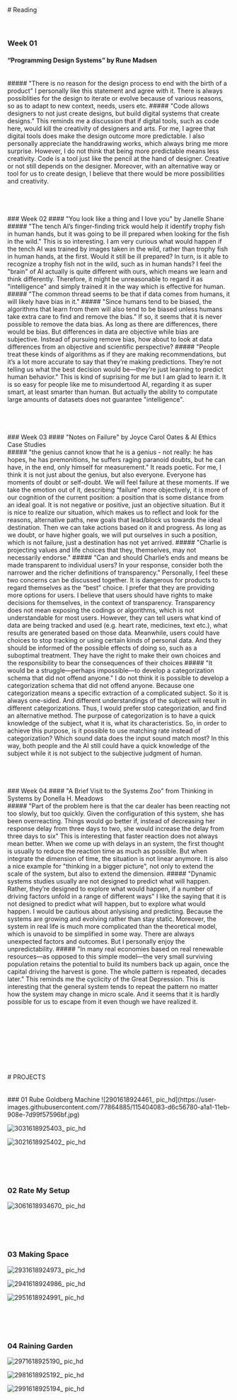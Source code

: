 <br>
<br>
<br>
<br>
<br>
# Reading
<br>
<br>
<br>

### Week 01
#### “Programming Design Systems” by Rune Madsen
<br>
##### "There is no reason for the design process to end with the birth of a product"
I personally like this statement and agree with it. There is always possiblities for the design to iterate or evolve because of various reasons, so as to adapt to new context, needs, users etc.
##### "Code allows designers to not just create designs, but build digital systems that create designs."
This reminds me a discussion that if digital tools, such as code here, would kill the creativity of designers and arts. For me, I agree that digital tools does make the design outcome more predictable. I also personally appreciate the handdrawing works, which always bring me more surprise. However, I do not think that being more predictable means less creativity. Code is a tool just like the pencil at the hand of designer. Creative or not still depends on the designer. Moreover, with an alternative way or tool for us to create design, I believe that there would be more possibilities and creativity.
<br>
<br>
<br>
<br>
<br>
### Week 02
#### "You look like a thing and I love you" by Janelle Shane
<br>
##### "The tench AI’s finger-finding trick would help it identify trophy fish in human hands, but it was going to be ill prepared when looking for the fish in the wild."
This is so interesting. I am very curious what would happen if the tench AI was trained by images taken in the wild, rather than trophy fish in human hands, at the first. Would it still be ill prepared? In turn, is it able to recognize a trophy fish not in the wild, such as in human hands? I feel the "brain" of AI actually is quite different with ours, which means we learn and think differently. Therefore, it might be unreasonable to regard it as "intelligence" and simply trained it in the way which is effective for human.
##### "The common thread seems to be that if data comes from humans, it will likely have bias in it."
##### "Since humans tend to be biased, the algorithms that learn from them will also tend to be biased unless humans take extra care to find and remove the bias."
If so, it seems that it is never possible to remove the data bias. As long as there are differences, there would be bias. But differences in data are objective while bias are subjective. Instead of pursuing remove bias, how about to look at data differences from an objective and scientific perspective?
##### "People treat these kinds of algorithms as if they are making recommendations, but it’s a lot more accurate to say that they’re making predictions. They’re not telling us what the best decision would be—they’re just learning to predict human behavior."
This is kind of suprising for me but I am glad to learn it. It is so easy for people like me to misundertood AI, regarding it as super smart, at least smarter than human. But actually the ability to computate large amounts of datasets does not guarantee "intelligence".
<br>
<br>
<br>
<br>
<br>
### Week 03
#### "Notes on Failure" by Joyce Carol Oates & AI Ethics Case Studies
<br>
##### "the genius cannot know that he is a genius - not really: he has hopes, he has premonitions, he suffers raging paranoid doubts, but he can have, in the end, only himself for measurement."
It reads poetic. For me, I think it is not just about the genius, but also everyone. Everyone has moments of doubt or self-doubt. We will feel failure at these moments. If we take the emotion out of it, describing “failure” more objectively, it is more of our cognition of the current position: a position that is some distance from an ideal goal. It is not negative or positive, just an objective situation. But it is nice to realize our situation, which makes us to reflect and look for the reasons, alternative paths, new goals that lead/block us towards the ideal destination. Then we can take actions based on it and progress. As long as we doubt, or have higher goals, we will put ourselves in such a position, which is not failure, just a destination has not yet arrived.
##### "Charlie is projecting values and life choices that they, themselves, may not necessarily endorse."
##### "Can and should Charlie’s ends and means be made transparent to individual users? In your response, consider both the narrower and the richer definitions of transparency."
Personally, I feel these two concerns can be discussed together. It is dangerous for products to regard themselves as the “best” choice. I prefer that they are providing more options for users. I believe that users should have rights to make decisions for themselves, in the context of transparency. Transparency does not mean exposing the codings or algorithms, which is not understandable for most users. However, they can tell users what kind of data are being tracked and used (e.g. heart rate, medicines, text etc.), what results are generated based on those data. Meanwhile, users could have choices to stop tracking or using certain kinds of personal data. And they should be informed of the possible effects of doing so, such as a suboptimal treatment. They have the right to make their own choices and the responsibility to bear the consequences of their choices
##### "It would be a struggle—perhaps impossible—to develop a categorization schema that did not offend anyone."
I do not think it is possible to develop a categorization schema that did not offend anyone. Because one categorization means a specific extraction of a complicated subject. So it is always one-sided. And different understandings of the subject will result in different categorizations. Thus, I would prefer stop categorization, and find an alternative method. The purpose of categorization is to have a quick knowledge of the subject, what it is, what its characteristics. So, in order to achieve this purpose, is it possible to use matching rate instead of categorization? Which sound data does the input sound match most? In this way, both people and the AI still could have a quick knowledge of the subject while it is not subject to the subjective judgment of human.
<br>
<br>
<br>
<br>
<br>
### Week 04
#### "A Brief Visit to the Systems Zoo" from Thinking in Systems by Donella H. Meadows
<br>
##### "Part of the problem here is that the car dealer has been reacting not too slowly, but too quickly. Given the configuration of this system, she has been overreacting. Things would go better if, instead of decreasing her response delay from three days to two, she would increase the delay from three days to six"
This is interesting that faster reaction does not always mean better. When we come up with delays in an system, the first thought is usually to reduce the reaction time as much as possible. But when integrate the dimension of time, the situation is not linear anymore. It is also a nice example for "thinking in a bigger picture", not only to extend the scale of the system, but also to extend the dimension.
##### "Dynamic systems studies usually are not designed to predict what will happen. Rather, they’re designed to explore what would happen, if a number of driving factors unfold in a range of different ways"
I like the saying that it is not designed to predict what will happen, but to explore what would happen. I would be cautious about anlysising and predicting. Because the systems are growing and evolving rather than stay static. Moreover, the system in real life is much more complicated than the theoretical model, which is unavoid to be simplified in some way. There are always unexpected factors and outcomes. But I personally enjoy the unpredictability.
##### "In many real economies based on real renewable resources—as opposed to this simple model—the very small surviving population retains the potential to build its numbers back up again, once the capital driving the harvest is gone. The whole pattern is repeated, decades later."
This reminds me the cyclicity of the Great Depression. This is interesting that the general system tends to repeat the pattern no matter how the system may change in micro scale. And it seems that it is hardly possible for us to escape from it even though we have realized it.
<br>
<br>
<br>
<br>
<br>
<br>
<br>
<br>
<br>
<br>
# PROJECTS
<br>
<br>
<br>
### 01 Rube Goldberg Machine
![2901618924461_ pic_hd](https://user-images.githubusercontent.com/77864885/115404083-d6c56780-a1a1-11eb-908e-7d99f57596bf.jpg)

![3031618925403_ pic_hd](https://user-images.githubusercontent.com/77864885/115404365-1e4bf380-a1a2-11eb-8d7f-4c128d9a8b0e.jpg)

![3021618925402_ pic_hd](https://user-images.githubusercontent.com/77864885/115404323-1429f500-a1a2-11eb-8e99-640e00b86b7e.jpg)
<br>
<br>
<br>
<br>
<br>
### 02 Rate My Setup
![3061618934670_ pic_hd](https://user-images.githubusercontent.com/77864885/115428627-6e818080-a1b7-11eb-928f-9ac4574f5469.jpg)
<br>
<br>
<br>
<br>
<br>
### 03 Making Space
![2931618924973_ pic_hd](https://user-images.githubusercontent.com/77864885/115404563-4cc9ce80-a1a2-11eb-9ee4-7c31ad91d0b4.jpg)

![2941618924986_ pic_hd](https://user-images.githubusercontent.com/77864885/115404596-54897300-a1a2-11eb-8fd1-cc46afcc444a.jpg)

![2951618924991_ pic_hd](https://user-images.githubusercontent.com/77864885/115404623-5ce1ae00-a1a2-11eb-8492-3f9c41518637.jpg)
<br>
<br>
<br>
<br>
<br>
### 04 Raining Garden
![2971618925190_ pic_hd](https://user-images.githubusercontent.com/77864885/115404732-75ea5f00-a1a2-11eb-9779-3dc6954d2153.jpg)

![2981618925192_ pic_hd](https://user-images.githubusercontent.com/77864885/115404757-7b47a980-a1a2-11eb-861a-72f078a3875d.jpg)

![2991618925194_ pic_hd](https://user-images.githubusercontent.com/77864885/115404786-80a4f400-a1a2-11eb-90be-8fc7a138ff53.jpg)
<br>
<br>
<br>
<br>
<br>


